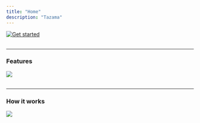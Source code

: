 ```yaml
---
title: "Home"
description: "Tazama"
---
```

<!-- Google tag (gtag.js) -->
<script src="https://www.googletagmanager.com/gtag/js?id=G-PZL0S57CC7" integrity="sha384-VHjxUTx/hhzdIOp4B+1uudBz9pmgepYfOpcEc3Qspl5M1gW6rnWMFCEOMXQ3z8JT" crossorigin="anonymous"></script>
<script>
  window.dataLayer = window.dataLayer || [];
  function gtag(){dataLayer.push(arguments);}
  gtag('js', new Date());

  gtag('config', 'G-PZL0S57CC7');
</script>

[![Get started](/image/title-banner.png)](https://github.com/frmscoe/docs)
<br>
<br>
<hr>

### Features

![](/image/features-banner.png)
<br>
<br>
<hr>

### How it works

![](/image/how-it-works-banner.png)

